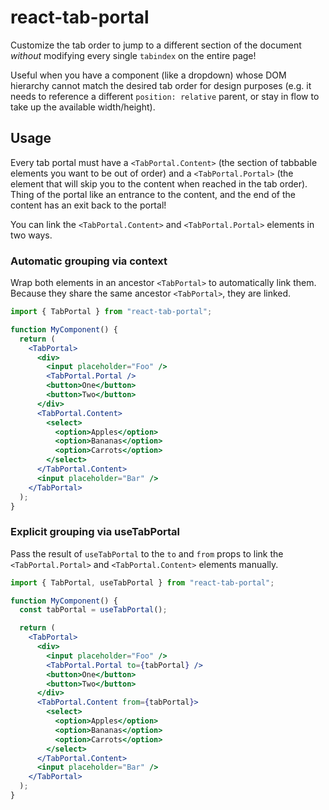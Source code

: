 # react-tab-portal

Customize the tab order to jump to a different section of the document _without_
modifying every single `tabindex` on the entire page!

Useful when you have a component (like a dropdown) whose DOM hierarchy cannot match
the desired tab order for design purposes (e.g. it needs to reference a different `position: relative` parent, or stay in flow to take up the available width/height).

## Usage

Every tab portal must have a `<TabPortal.Content>` (the section of tabbable
elements you want to be out of order) and a `<TabPortal.Portal>` (the element
that will skip you to the content when reached in the tab order). Thing of the
portal like an entrance to the content, and the end of the content has an exit
back to the portal!

You can link the `<TabPortal.Content>` and `<TabPortal.Portal>` elements in
two ways.

### Automatic grouping via context

Wrap both elements in an ancestor `<TabPortal>` to automatically link them.
Because they share the same ancestor `<TabPortal>`, they are linked.

```jsx
import { TabPortal } from "react-tab-portal";

function MyComponent() {
  return (
    <TabPortal>
      <div>
        <input placeholder="Foo" />
        <TabPortal.Portal />
        <button>One</button>
        <button>Two</button>
      </div>
      <TabPortal.Content>
        <select>
          <option>Apples</option>
          <option>Bananas</option>
          <option>Carrots</option>
        </select>
      </TabPortal.Content>
      <input placeholder="Bar" />
    </TabPortal>
  );
}
```

### Explicit grouping via useTabPortal

Pass the result of `useTabPortal` to the `to` and `from` props to link the
`<TabPortal.Portal>` and `<TabPortal.Content>` elements manually.

```jsx
import { TabPortal, useTabPortal } from "react-tab-portal";

function MyComponent() {
  const tabPortal = useTabPortal();

  return (
    <TabPortal>
      <div>
        <input placeholder="Foo" />
        <TabPortal.Portal to={tabPortal} />
        <button>One</button>
        <button>Two</button>
      </div>
      <TabPortal.Content from={tabPortal}>
        <select>
          <option>Apples</option>
          <option>Bananas</option>
          <option>Carrots</option>
        </select>
      </TabPortal.Content>
      <input placeholder="Bar" />
    </TabPortal>
  );
}
```
